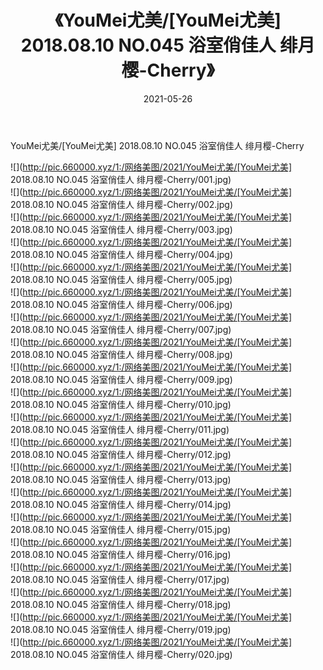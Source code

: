 ﻿---
layout: post
title:  《YouMei尤美/[YouMei尤美] 2018.08.10 NO.045 浴室俏佳人 绯月樱-Cherry》
date:   2021-05-26
img: http://pic.660000.xyz/1:/网络美图/2021/YouMei尤美/[YouMei尤美] 2018.08.10 NO.045 浴室俏佳人 绯月樱-Cherry/000.jpg
categories: [美女, 清纯, 唯美]
---

YouMei尤美/[YouMei尤美] 2018.08.10 NO.045 浴室俏佳人 绯月樱-Cherry

 ![](http://pic.660000.xyz/1:/网络美图/2021/YouMei尤美/[YouMei尤美] 2018.08.10 NO.045 浴室俏佳人 绯月樱-Cherry/001.jpg) <br>![](http://pic.660000.xyz/1:/网络美图/2021/YouMei尤美/[YouMei尤美] 2018.08.10 NO.045 浴室俏佳人 绯月樱-Cherry/002.jpg) <br>![](http://pic.660000.xyz/1:/网络美图/2021/YouMei尤美/[YouMei尤美] 2018.08.10 NO.045 浴室俏佳人 绯月樱-Cherry/003.jpg) <br>![](http://pic.660000.xyz/1:/网络美图/2021/YouMei尤美/[YouMei尤美] 2018.08.10 NO.045 浴室俏佳人 绯月樱-Cherry/004.jpg) <br>![](http://pic.660000.xyz/1:/网络美图/2021/YouMei尤美/[YouMei尤美] 2018.08.10 NO.045 浴室俏佳人 绯月樱-Cherry/005.jpg) <br>![](http://pic.660000.xyz/1:/网络美图/2021/YouMei尤美/[YouMei尤美] 2018.08.10 NO.045 浴室俏佳人 绯月樱-Cherry/006.jpg) <br>![](http://pic.660000.xyz/1:/网络美图/2021/YouMei尤美/[YouMei尤美] 2018.08.10 NO.045 浴室俏佳人 绯月樱-Cherry/007.jpg) <br>![](http://pic.660000.xyz/1:/网络美图/2021/YouMei尤美/[YouMei尤美] 2018.08.10 NO.045 浴室俏佳人 绯月樱-Cherry/008.jpg) <br>![](http://pic.660000.xyz/1:/网络美图/2021/YouMei尤美/[YouMei尤美] 2018.08.10 NO.045 浴室俏佳人 绯月樱-Cherry/009.jpg) <br>![](http://pic.660000.xyz/1:/网络美图/2021/YouMei尤美/[YouMei尤美] 2018.08.10 NO.045 浴室俏佳人 绯月樱-Cherry/010.jpg) <br>![](http://pic.660000.xyz/1:/网络美图/2021/YouMei尤美/[YouMei尤美] 2018.08.10 NO.045 浴室俏佳人 绯月樱-Cherry/011.jpg) <br>![](http://pic.660000.xyz/1:/网络美图/2021/YouMei尤美/[YouMei尤美] 2018.08.10 NO.045 浴室俏佳人 绯月樱-Cherry/012.jpg) <br>![](http://pic.660000.xyz/1:/网络美图/2021/YouMei尤美/[YouMei尤美] 2018.08.10 NO.045 浴室俏佳人 绯月樱-Cherry/013.jpg) <br>![](http://pic.660000.xyz/1:/网络美图/2021/YouMei尤美/[YouMei尤美] 2018.08.10 NO.045 浴室俏佳人 绯月樱-Cherry/014.jpg) <br>![](http://pic.660000.xyz/1:/网络美图/2021/YouMei尤美/[YouMei尤美] 2018.08.10 NO.045 浴室俏佳人 绯月樱-Cherry/015.jpg) <br>![](http://pic.660000.xyz/1:/网络美图/2021/YouMei尤美/[YouMei尤美] 2018.08.10 NO.045 浴室俏佳人 绯月樱-Cherry/016.jpg) <br>![](http://pic.660000.xyz/1:/网络美图/2021/YouMei尤美/[YouMei尤美] 2018.08.10 NO.045 浴室俏佳人 绯月樱-Cherry/017.jpg) <br>![](http://pic.660000.xyz/1:/网络美图/2021/YouMei尤美/[YouMei尤美] 2018.08.10 NO.045 浴室俏佳人 绯月樱-Cherry/018.jpg) <br>![](http://pic.660000.xyz/1:/网络美图/2021/YouMei尤美/[YouMei尤美] 2018.08.10 NO.045 浴室俏佳人 绯月樱-Cherry/019.jpg) <br>![](http://pic.660000.xyz/1:/网络美图/2021/YouMei尤美/[YouMei尤美] 2018.08.10 NO.045 浴室俏佳人 绯月樱-Cherry/020.jpg) <br>